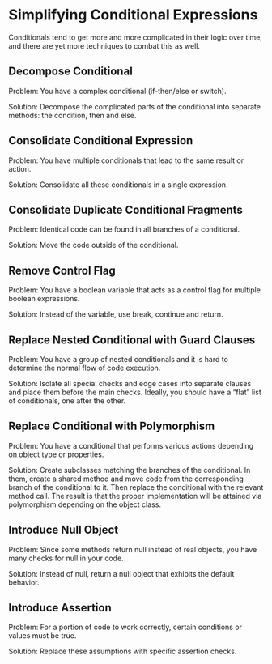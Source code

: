 # Simplifying Conditional Expressions
Conditionals tend to get more and more complicated in their logic over time, and there are yet more techniques to combat this as well.

## Decompose Conditional
Problem: You have a complex conditional (if-then/else or switch).

Solution: Decompose the complicated parts of the conditional into separate methods: the condition, then and else.

## Consolidate Conditional Expression
Problem: You have multiple conditionals that lead to the same result or action.

Solution: Consolidate all these conditionals in a single expression.

## Consolidate Duplicate Conditional Fragments
Problem: Identical code can be found in all branches of a conditional.

Solution: Move the code outside of the conditional.

## Remove Control Flag
Problem: You have a boolean variable that acts as a control flag for multiple boolean expressions.

Solution: Instead of the variable, use break, continue and return.

## Replace Nested Conditional with Guard Clauses
Problem: You have a group of nested conditionals and it is hard to determine the normal flow of code execution.

Solution: Isolate all special checks and edge cases into separate clauses and place them before the main checks. Ideally, you should have a “flat” list of conditionals, one after the other.

## Replace Conditional with Polymorphism
Problem: You have a conditional that performs various actions depending on object type or properties.

Solution: Create subclasses matching the branches of the conditional. In them, create a shared method and move code from the corresponding branch of the conditional to it. Then replace the conditional with the relevant method call. The result is that the proper implementation will be attained via polymorphism depending on the object class.

## Introduce Null Object
Problem: Since some methods return null instead of real objects, you have many checks for null in your code.

Solution: Instead of null, return a null object that exhibits the default behavior.

## Introduce Assertion
Problem: For a portion of code to work correctly, certain conditions or values must be true.

Solution: Replace these assumptions with specific assertion checks.